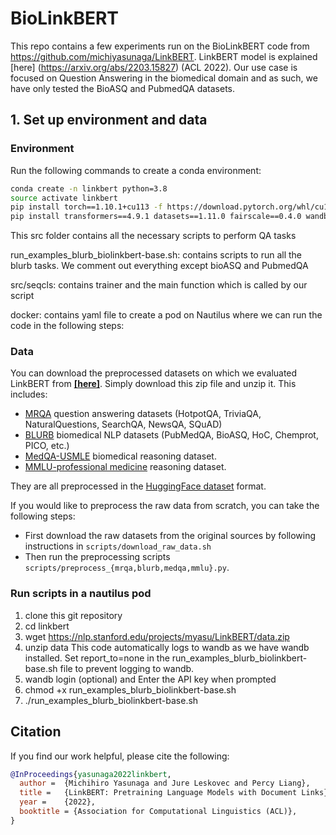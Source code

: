 # BioLinkBERT
This repo contains a few experiments run on the BioLinkBERT code from https://github.com/michiyasunaga/LinkBERT. LinkBERT model is explained [here] (https://arxiv.org/abs/2203.15827) (ACL 2022). Our use case is focused on Question Answering in the biomedical domain and as such, we have only tested the BioASQ and PubmedQA datasets.

## 1. Set up environment and data
### Environment
Run the following commands to create a conda environment:
```bash
conda create -n linkbert python=3.8
source activate linkbert
pip install torch==1.10.1+cu113 -f https://download.pytorch.org/whl/cu113/torch_stable.html
pip install transformers==4.9.1 datasets==1.11.0 fairscale==0.4.0 wandb sklearn seqeval
```

This src folder contains all the necessary scripts to perform QA tasks

run_examples_blurb_biolinkbert-base.sh: contains scripts to run all the blurb tasks. We comment out everything except bioASQ and PubmedQA

src/seqcls: contains trainer and the main function which is called by our script

docker: contains yaml file to create a pod on Nautilus where we can run the code in the following steps:

### Data
You can download the preprocessed datasets on which we evaluated LinkBERT from [**[here]**](https://nlp.stanford.edu/projects/myasu/LinkBERT/data.zip). Simply download this zip file and unzip it.
This includes:
- [MRQA](https://github.com/mrqa/MRQA-Shared-Task-2019) question answering datasets (HotpotQA, TriviaQA, NaturalQuestions, SearchQA, NewsQA, SQuAD)
- [BLURB](https://microsoft.github.io/BLURB/) biomedical NLP datasets (PubMedQA, BioASQ, HoC, Chemprot, PICO, etc.)
- [MedQA-USMLE](https://github.com/jind11/MedQA) biomedical reasoning dataset.
- [MMLU-professional medicine](https://github.com/hendrycks/test) reasoning dataset.

They are all preprocessed in the [HuggingFace dataset](https://github.com/huggingface/datasets) format.

If you would like to preprocess the raw data from scratch, you can take the following steps:
- First download the raw datasets from the original sources by following instructions in `scripts/download_raw_data.sh`
- Then run the preprocessing scripts `scripts/preprocess_{mrqa,blurb,medqa,mmlu}.py`.

### Run scripts in a nautilus pod
1. clone this git repository
2. cd linkbert
3. wget https://nlp.stanford.edu/projects/myasu/LinkBERT/data.zip
4. unzip data
This code automatically logs to wandb as we have wandb installed. Set report_to=none in the run_examples_blurb_biolinkbert-base.sh file to prevent logging to wandb.
5. wandb login (optional) and Enter the API key when prompted
6. chmod +x run_examples_blurb_biolinkbert-base.sh
7. ./run_examples_blurb_biolinkbert-base.sh


## Citation
If you find our work helpful, please cite the following:
```bib
@InProceedings{yasunaga2022linkbert,
  author =  {Michihiro Yasunaga and Jure Leskovec and Percy Liang},
  title =   {LinkBERT: Pretraining Language Models with Document Links},
  year =    {2022},  
  booktitle = {Association for Computational Linguistics (ACL)},  
}
```
